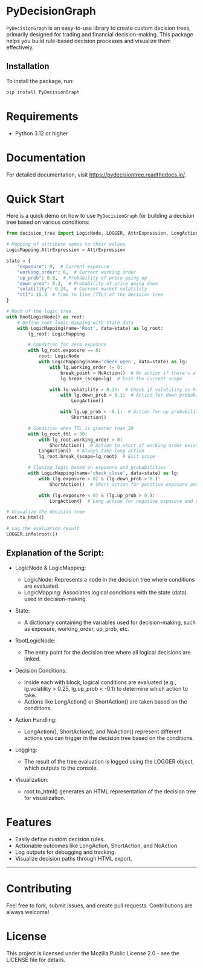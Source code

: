 # PyDecisionGraph

`PyDecisionGraph` is an easy-to-use library to create custom decision trees, primarily designed for trading and financial decision-making. This package helps you build rule-based decision processes and visualize them effectively.

## Installation

To install the package, run:

```bash
pip install PyDecisionGraph
```

# Requirements

- Python 3.12 or higher

# Documentation

For detailed documentation, visit https://pydecisiontree.readthedocs.io/.

# Quick Start

Here is a quick demo on how to use `PyDecisionGraph` for building a decision tree based on various conditions:

```python
from decision_tree import LogicNode, LOGGER, AttrExpression, LongAction, ShortAction, NoAction, RootLogicNode, LogicMapping

# Mapping of attribute names to their values
LogicMapping.AttrExpression = AttrExpression

state = {
    "exposure": 0,  # Current exposure
    "working_order": 0,  # Current working order
    "up_prob": 0.8,  # Probability of price going up
    "down_prob": 0.2,  # Probability of price going down
    "volatility": 0.24,  # Current market volatility
    "ttl": 15.3  # Time to live (TTL) of the decision tree
}

# Root of the logic tree
with RootLogicNode() as root:
    # Define root logic mapping with state data
    with LogicMapping(name='Root', data=state) as lg_root:
        lg_root: LogicMapping

        # Condition for zero exposure
        with lg_root.exposure == 0:
            root: LogicNode
            with LogicMapping(name='check_open', data=state) as lg:
                with lg.working_order != 0:
                    break_point = NoAction()  # No action if there's a working order
                    lg.break_(scope=lg)  # Exit the current scope

                with lg.volatility > 0.25:  # Check if volatility is high
                    with lg.down_prob > 0.1:  # Action for down probability
                        LongAction()

                    with lg.up_prob < -0.1:  # Action for up probability
                        ShortAction()

        # Condition when TTL is greater than 30
        with lg_root.ttl > 30:
            with lg_root.working_order > 0:
                ShortAction()  # Action to short if working order exists
            LongAction()  # Always take long action
            lg_root.break_(scope=lg_root)  # Exit scope

        # Closing logic based on exposure and probabilities
        with LogicMapping(name='check_close', data=state) as lg:
            with (lg.exposure > 0) & (lg.down_prob > 0.):
                ShortAction()  # Short action for positive exposure and down probability

            with (lg.exposure < 0) & (lg.up_prob > 0.):
                LongAction()  # Long action for negative exposure and up probability

# Visualize the decision tree
root.to_html()

# Log the evaluation result
LOGGER.info(root())
```

## Explanation of the Script:

- LogicNode & LogicMapping:
    - LogicNode: Represents a node in the decision tree where conditions are evaluated.
    - LogicMapping: Associates logical conditions with the state (data) used in decision-making.

- State:
    - A dictionary containing the variables used for decision-making, such as exposure, working_order, up_prob, etc.

- RootLogicNode:
    - The entry point for the decision tree where all logical decisions are linked.

- Decision Conditions:
    - Inside each with block, logical conditions are evaluated (e.g., lg.volatility > 0.25, lg.up_prob < -0.1) to determine which action to take.
    - Actions like LongAction() or ShortAction() are taken based on the conditions.

- Action Handling:
    - LongAction(), ShortAction(), and NoAction() represent different actions you can trigger in the decision tree based on the conditions.

- Logging:
    - The result of the tree evaluation is logged using the LOGGER object, which outputs to the console.

- Visualization:
    - root.to_html() generates an HTML representation of the decision tree for visualization.

# Features

- Easily define custom decision rules.
- Actionable outcomes like LongAction, ShortAction, and NoAction.
- Log outputs for debugging and tracking.
- Visualize decision paths through HTML export.

---

# Contributing

Feel free to fork, submit issues, and create pull requests. Contributions are always welcome!

# License

This project is licensed under the Mozilla Public License 2.0 - see the LICENSE file for details.